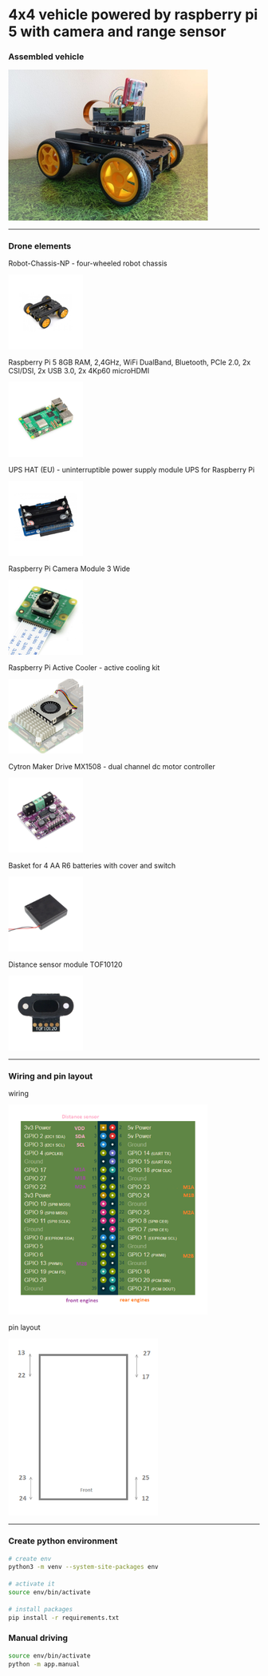 # 4x4 vehicle powered by raspberry pi 5 with camera and range sensor



### Assembled vehicle

<img src="./images/dron.jpg" width="400">

---

### Drone elements

Robot-Chassis-NP - four-wheeled robot chassis

<img src="./images/robot-chassis-series-smart-mobile-robot-chassis-kit-options-for-wheels-and-chassis.jpg" width="150">

Raspberry Pi 5 8GB RAM, 2,4GHz, WiFi DualBand, Bluetooth, PCIe 2.0, 2x CSI/DSI, 2x USB 3.0, 2x 4Kp60 microHDMI

<img src="./images/raspberry-pi-5-8gb-ram-24ghz-wifi-dualband-bluetooth-pcie-20-2x-csidsi-2x-usb-30-2x-4kp60-microhdmi.jpg" width="150">

UPS HAT (EU) - uninterruptible power supply module UPS for Raspberry Pi

<img src="./images/ups-hat-eu-modul-zasilacza-bezprzerwowego-ups-dla-raspberry-pi.jpg" width="150">

Raspberry Pi Camera Module 3 Wide

<img src="./images/raspberry-pi-camera-module-3-wide.jpg" width="150">

Raspberry Pi Active Cooler - active cooling kit

<img src="./images/raspberry-pi-active-cooler-aktywny-zestaw-chlodzacy.jpg" width="150">

Cytron Maker Drive MX1508 - dual channel dc motor controller

<img src="./images/cytron-maker-drive-dwukanalowy-sterownik-silnikow-dc.jpg" width="150">

Basket for 4 AA R6 batteries with cover and switch

<img src="./images/koszyk-na-4-baterie-aa-r6-z-klapka-i-wlacznikiem.jpg" width="150">

Distance sensor module TOF10120

<img src="./images/modul-czujnika-odleglosci-tof10120.jpg" width="150">

---

### Wiring and pin layout

wiring

<img src="./images/wiring.png" width="400">

pin layout

<img src="./images/pin_layout.png" width="300">

---

### Create python environment
```bash
# create env
python3 -m venv --system-site-packages env

# activate it
source env/bin/activate

# install packages
pip install -r requirements.txt 
```

### Manual driving 
```bash
source env/bin/activate
python -m app.manual
```
